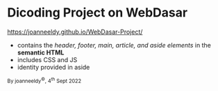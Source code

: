 # Dicoding Project on WebDasar

https://joanneeldy.github.io/WebDasar-Project/
- contains the *header, footer, main, article, and aside elements* in the **semantic HTML**
- includes CSS and JS
- identity provided in aside

<sub>By joanneeldy<sup>©️</sup>, 4<sup>th</sup> Sept 2022</sub>
